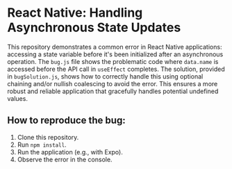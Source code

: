 # React Native: Handling Asynchronous State Updates

This repository demonstrates a common error in React Native applications: accessing a state variable before it's been initialized after an asynchronous operation. The `bug.js` file shows the problematic code where `data.name` is accessed before the API call in `useEffect` completes.  The solution, provided in `bugSolution.js`, shows how to correctly handle this using optional chaining and/or nullish coalescing to avoid the error.  This ensures a more robust and reliable application that gracefully handles potential undefined values.

## How to reproduce the bug:
1. Clone this repository.
2. Run `npm install`.
3. Run the application (e.g., with Expo).
4. Observe the error in the console.